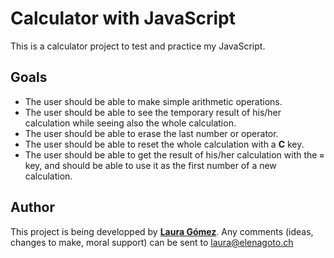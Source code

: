 # Calculator with JavaScript

This is a calculator project to test and practice my JavaScript.

## Goals

- The user should be able to make simple arithmetic operations.
- The user should be able to see the temporary result of his/her calculation while seeing also the whole calculation.
- The user should be able to erase the last number or operator.
- The user should be able to reset the whole calculation with a **C** key.
- The user should be able to get the result of his/her calculation with the **`=`** key, and should be able to use it as the first number of a new calculation.

## Author

This project is being developped by **[Laura Gómez](https://elenagoto.ch)**. Any comments (ideas, changes to make, moral support) can be sent to laura@elenagoto.ch

